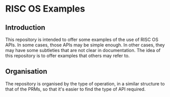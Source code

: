 # RISC OS Examples

## Introduction

This repository is intended to offer some examples of the use of RISC OS
APIs. In some cases, those APIs may be simple enough. In other cases, they
may have some subtleties that are not clear in documentation. The idea
of this repository is to offer examples that others may refer to.

## Organisation

The repository is organised by the type of operation, in a similar structure
to that of the PRMs, so that it's easier to find the type of API required.

